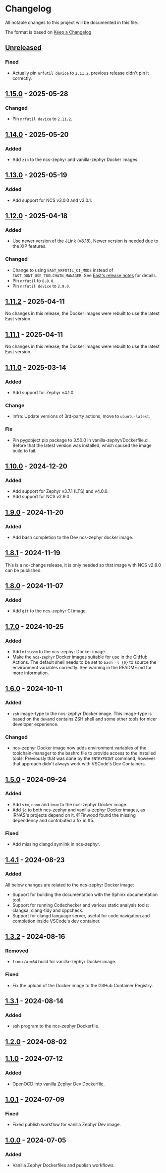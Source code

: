 # Changelog

All notable changes to this project will be documented in this file.

The format is based on [Keep a Changelog](https://keepachangelog.com/en/1.0.0/)

## [Unreleased]

### Fixed

- Actually pin `nrfutil device` to `2.11.2`, previous release didn't pin it correctly.

## [1.15.0] - 2025-05-28

### Changed

- Pin `nrfutil device` to `2.11.2`.

## [1.14.0] - 2025-05-20

### Added

- Add `zip` to the ncs-zephyr and vanilla-zephyr Docker images.

## [1.13.0] - 2025-05-19

### Added

- Add support for NCS v3.0.0 and v3.0.1.

## [1.12.0] - 2025-04-18

### Added

- Use newer version of the JLink (v8.18). Newer version is needed due to the XIP features.

### Changed

- Change to using `EAST_NRFUTIL_CI_MODE` instead of `EAST_DONT_USE_TOOLCHAIN_MANAGER`. See
  [East's release notes](https://github.com/IRNAS/irnas-east-software/releases/tag/v0.27.0) for
  details.
- Pin `nrfutil` to `8.0.0`.
- Pin `nrfutil device` to `2.9.0`.

## [1.11.2] - 2025-04-11

No changes in this release, the Docker images were rebuilt to use the latest East version.

## [1.11.1] - 2025-04-11

No changes in this release, the Docker images were rebuilt to use the latest East version.

## [1.11.0] - 2025-03-14

### Added

- Add support for Zephyr v4.1.0.

### Change

- Infra: Update versions of 3rd-party actions, move to `ubuntu-latest`.

### Fix

- Pin pygobject pip package to 3.50.0 in vanilla-zephyr/Dockerfile.ci. Before that the latest
  version was installed, which caused the image build to fail.

## [1.10.0] - 2024-12-20

### Added

- Add support for Zephyr v3.7.1 (LTS) and v4.0.0.
- Add support for NCS v2.9.0

## [1.9.0] - 2024-11-20

### Added

- Add bash completion to the Dev ncs-zephyr docker image.

## [1.8.1] - 2024-11-19

This is a no-change release, it is only needed so that image with NCS v2.8.0 can be published.

## [1.8.0] - 2024-11-07

### Added

- Add `git` to the ncs-zephyr CI image.

## [1.7.0] - 2024-10-25

### Added

- Add `minicom` to the ncs-zephyr Docker image.
- Make the `ncs-zephyr` Docker images suitable for use in the GitHub Actions. The default shell
  needs to be set to `bash -l {0}` to source the environment variables correctly. See warning in the
  README.md for more information.

## [1.6.0] - 2024-10-11

### Added

- `zsh` image-type to the ncs-zephyr Docker image. This image-type is based on the `dev`and contains
  ZSH shell and some other tools for nicer developer experience.

### Changed

- ncs-zephyr Docker image now adds environment variables of the toolchain-manager to the bashrc file
  to provide access to the installed tools. Previously that was done by the `ENTRYPOINT` command,
  however that approach didn't always work with VSCode's Dev Containers.

## [1.5.0] - 2024-09-24

### Added

- Add `vim`, `nano` and `tmux` to the ncs-zephyr Docker image.
- Add `jq` to both ncs-zephyr and vanilla-zephyr Docker images, as IRNAS's projects depend on it.
  @Finwood found the missing dependency and contributed a fix in #5.

### Fixed

- Add missing clangd symlink in ncs-zephyr.

## [1.4.1] - 2024-08-23

### Added

All below changes are related to the ncs-zephyr Docker image:

- Support for building the documentation with the Sphinx documentation tool.
- Support for running Codechecker and various static analysis tools: clangsa, clang-tidy and
  cppcheck.
- Support for clangd language server, useful for code navigation and completion inside VSCode's dev
  container.

## [1.3.2] - 2024-08-16

### Removed

- `linux/arm64` build for vanilla-zephyr Docker image.

### Fixed

- Fix the upload of the Docker image to the GitHub Container Registry.

## [1.3.1] - 2024-08-14

### Added

- ssh program to the ncs-zephyr Dockerfile.

## [1.2.0] - 2024-08-02

## [1.1.0] - 2024-07-12

### Added

- OpenOCD into vanilla Zephyr Dev Dockerfile.

## [1.0.1] - 2024-07-09

### Fixed

- Fixed publish workflow for vanilla Zephyr Dev image.

## [1.0.0] - 2024-07-05

### Added

- Vanilla Zephyr Dockerfiles and publish workflows.

[unreleased]: https://github.com/IRNAS/irnas-docker-software/compare/v1.15.0...HEAD
[1.15.0]: https://github.com/IRNAS/irnas-docker-software/compare/v1.14.0...v1.15.0
[1.14.0]: https://github.com/IRNAS/irnas-docker-software/compare/v1.13.0...v1.14.0
[1.13.0]: https://github.com/IRNAS/irnas-docker-software/compare/v1.12.0...v1.13.0
[1.12.0]: https://github.com/IRNAS/irnas-docker-software/compare/v1.11.2...v1.12.0
[1.11.2]: https://github.com/IRNAS/irnas-docker-software/compare/v1.11.1...v1.11.2
[1.11.1]: https://github.com/IRNAS/irnas-docker-software/compare/v1.11.0...v1.11.1
[1.11.0]: https://github.com/IRNAS/irnas-docker-software/compare/v1.10.0...v1.11.0
[1.10.0]: https://github.com/IRNAS/irnas-docker-software/compare/v1.9.0...v1.10.0
[1.9.0]: https://github.com/IRNAS/irnas-docker-software/compare/v1.8.1...v1.9.0
[1.8.1]: https://github.com/IRNAS/irnas-docker-software/compare/v1.8.0...v1.8.1
[1.8.0]: https://github.com/IRNAS/irnas-docker-software/compare/v1.7.0...v1.8.0
[1.7.0]: https://github.com/IRNAS/irnas-docker-software/compare/v1.6.0...v1.7.0
[1.6.0]: https://github.com/IRNAS/irnas-docker-software/compare/v1.5.0...v1.6.0
[1.5.0]: https://github.com/IRNAS/irnas-docker-software/compare/v1.4.1...v1.5.0
[1.4.1]: https://github.com/IRNAS/irnas-docker-software/compare/v1.3.2...v1.4.1
[1.3.2]: https://github.com/IRNAS/irnas-docker-software/compare/v1.3.1...v1.3.2
[1.3.1]: https://github.com/IRNAS/irnas-docker-software/compare/v1.2.0...v1.3.1
[1.2.0]: https://github.com/IRNAS/irnas-docker-software/compare/v1.1.0...v1.2.0
[1.1.0]: https://github.com/IRNAS/irnas-docker-software/compare/v1.0.1...v1.1.0
[1.0.1]: https://github.com/IRNAS/irnas-docker-software/compare/v1.0.0...v1.0.1
[1.0.0]:
  https://github.com/IRNAS/irnas-docker-software/compare/b08044e0137bcbbf5f060545de6b2d2a9f1ee8d8...v1.0.0
